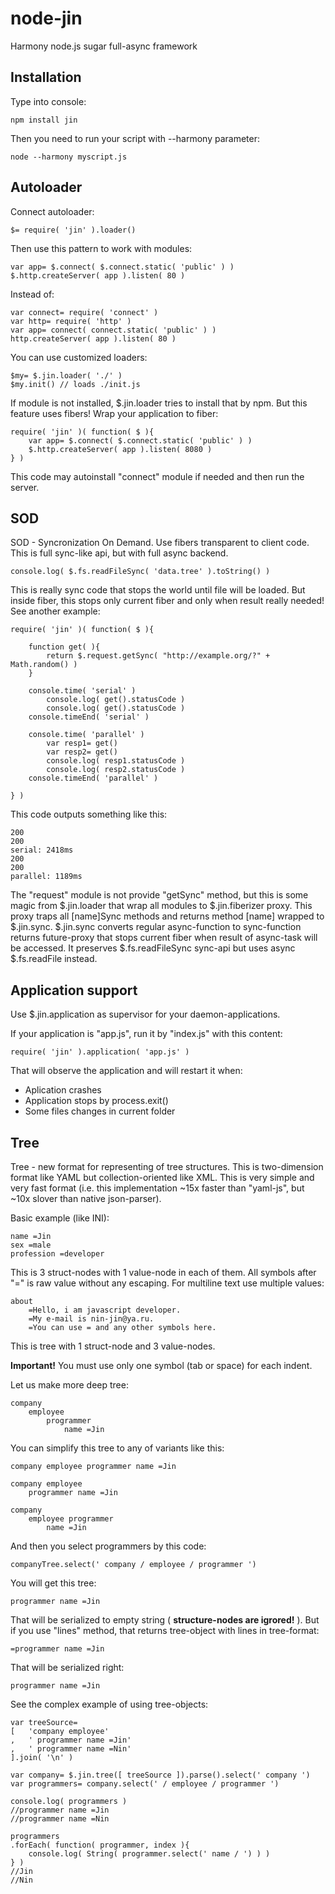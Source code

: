 node-jin
========

Harmony node.js sugar full-async framework

Installation
------------

Type into console:

    npm install jin

Then you need to run your script with --harmony parameter:

    node --harmony myscript.js


Autoloader
----------

Connect autoloader:

    $= require( 'jin' ).loader()

Then use this pattern to work with modules:

    var app= $.connect( $.connect.static( 'public' ) )
    $.http.createServer( app ).listen( 80 )

Instead of:

    var connect= require( 'connect' )
    var http= require( 'http' )
    var app= connect( connect.static( 'public' ) )
    http.createServer( app ).listen( 80 )

You can use customized loaders:

    $my= $.jin.loader( './' )
    $my.init() // loads ./init.js

If module is not installed, $.jin.loader tries to install that by npm. But this feature uses fibers!
Wrap your application to fiber:
    
    require( 'jin' )( function( $ ){
        var app= $.connect( $.connect.static( 'public' ) )
        $.http.createServer( app ).listen( 8080 )
    } )

This code may autoinstall "connect" module if needed and then run the server.


SOD
---

SOD - Syncronization On Demand. Use fibers transparent to client code. This is full sync-like api, but with full async backend.

	console.log( $.fs.readFileSync( 'data.tree' ).toString() )

This is really sync code that stops the world until file will be loaded. But inside fiber, this stops only current fiber and only when result really needed! See another example:

	require( 'jin' )( function( $ ){
		
		function get( ){
			return $.request.getSync( "http://example.org/?" + Math.random() )
		}
		
		console.time( 'serial' )
			console.log( get().statusCode )
			console.log( get().statusCode )
		console.timeEnd( 'serial' )
		
		console.time( 'parallel' )
			var resp1= get()
			var resp2= get()
			console.log( resp1.statusCode )
			console.log( resp2.statusCode )
		console.timeEnd( 'parallel' )
		
	} )

This code outputs something like this:

	200
	200
	serial: 2418ms
	200
	200
	parallel: 1189ms

The "request" module is not provide "getSync" method, but this is some magic from $.jin.loader that wrap all modules to $.jin.fiberizer proxy. This proxy traps all [name]Sync methods and returns method [name] wrapped to $.jin.sync. $.jin.sync converts regular async-function to sync-function returns future-proxy that stops current fiber when result of async-task will be accessed. It preserves $.fs.readFileSync sync-api but uses async $.fs.readFile instead.


Application support
-------------------

Use $.jin.application as supervisor for your daemon-applications.

If your application is "app.js", run it by "index.js" with this content:
	
	require( 'jin' ).application( 'app.js' )
	
That will observe the application and will restart it when:

 * Aplication crashes
 * Application stops by process.exit()
 * Some files changes in current folder
 

Tree
----

Tree - new format for representing of tree structures. This is two-dimension format like YAML but collection-oriented like XML. This is very simple and very fast format (i.e. this implementation ~15x faster than "yaml-js", but ~10x slover than native json-parser). 

Basic example (like INI):

	name =Jin
	sex =male
	profession =developer

This is 3 struct-nodes with 1 value-node in each of them.
All symbols after "=" is raw value without any escaping. For multiline text use multiple values:

	about
		=Hello, i am javascript developer.
		=My e-mail is nin-jin@ya.ru.
		=You can use = and any other symbols here.

This is tree with 1 struct-node and 3 value-nodes.

**Important!** You must use only one symbol (tab or space) for each indent.

Let us make more deep tree:

	company
		employee
			programmer
				name =Jin

You can simplify this tree to any of variants like this:

	company employee programmer name =Jin
    
	company employee
		programmer name =Jin
    
    company
		employee programmer
			name =Jin

And then you select programmers by this code:

	companyTree.select(' company / employee / programmer ')

You will get this tree:

	programmer name =Jin

That will be serialized to empty string ( **structure-nodes are igrored!** ).
But if you use "lines" method, that returns tree-object with lines in tree-format:

	=programmer name =Jin

That will be serialized right:

	programmer name =Jin

See the complex example of using tree-objects:

	var treeSource=
	[	'company employee'
	,	' programmer name =Jin'
	,	' programmer name =Nin'
	].join( '\n' )
	
	var company= $.jin.tree([ treeSource ]).parse().select(' company ')
	var programmers= company.select(' / employee / programmer ')
	
	console.log( programmers )
	//programmer name =Jin
	//programmer name =Nin
	
	programmers
	.forEach( function( programmer, index ){
		console.log( String( programmer.select(' name / ') ) )
	} )
	//Jin
	//Nin

